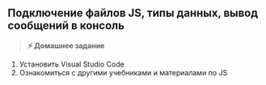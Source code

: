 
## Подключение файлов JS, типы данных, вывод сообщений в консоль

> **⚡️ Домашнее задание**
1. Установить Visual Studio Code
2. Ознакомиться с другими учебниками и материалами по JS
